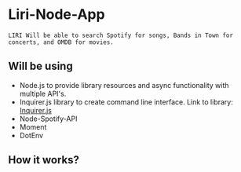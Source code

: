 # Liri-Node-App
    LIRI Will be able to search Spotify for songs, Bands in Town for concerts, and OMDB for movies.

## Will be using 
* Node.js to provide library resources and async functionality with multiple API's.
* Inquirer.js library to create command line interface. Link to library: [Inquirer.js](https://www.npmjs.com/package/inquirer)
* Node-Spotify-API 
* Moment
* DotEnv

## How it works?
    


